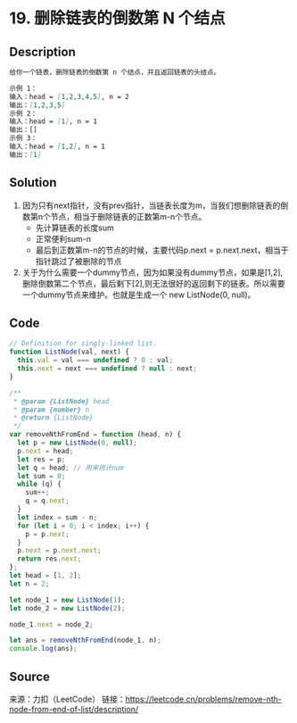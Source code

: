 # 19. 删除链表的倒数第 N 个结点

## Description

```Markdown
给你一个链表，删除链表的倒数第 n 个结点，并且返回链表的头结点。

示例 1：
输入：head = [1,2,3,4,5], n = 2
输出：[1,2,3,5]
示例 2：
输入：head = [1], n = 1
输出：[]
示例 3：
输入：head = [1,2], n = 1
输出：[1]
```

## Solution

1. 因为只有next指针，没有prev指针，当链表长度为m，当我们想删除链表的倒数第n个节点，相当于删除链表的正数第m-n个节点。
   - 先计算链表的长度sum
   - 正常便利sum-n
   - 最后到正数第m-n的节点的时候，主要代码p.next = p.next.next，相当于指针跳过了被删除的节点
2. 关于为什么需要一个dummy节点，因为如果没有dummy节点，如果是[1,2],删除倒数第二个节点，最后剩下[2],则无法很好的返回剩下的链表。所以需要一个dummy节点来维护。也就是生成一个 new ListNode(0, null)。

## Code

```JavaScript
// Definition for singly-linked list.
function ListNode(val, next) {
  this.val = val === undefined ? 0 : val;
  this.next = next === undefined ? null : next;
}

/**
 * @param {ListNode} head
 * @param {number} n
 * @return {ListNode}
 */
var removeNthFromEnd = function (head, n) {
  let p = new ListNode(0, null);
  p.next = head;
  let res = p;
  let q = head; // 用来统计num
  let sum = 0;
  while (q) {
    sum++;
    q = q.next;
  }
  let index = sum - n;
  for (let i = 0; i < index; i++) {
    p = p.next;
  }
  p.next = p.next.next;
  return res.next;
};
let head = [1, 2];
let n = 2;

let node_1 = new ListNode(1);
let node_2 = new ListNode(2);

node_1.next = node_2;

let ans = removeNthFromEnd(node_1, n);
console.log(ans);
```

## Source

来源：力扣（LeetCode）
链接：<https://leetcode.cn/problems/remove-nth-node-from-end-of-list/description/>
